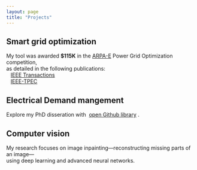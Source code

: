 ```yaml
---
layout: page
title: "Projects"
---
```


Smart grid optimization
---

My tool was awarded **$115K** in the <a href="https://gocompetition.energy.gov/" target="_blank">ARPA-E</a>  Power Grid Optimization competition, <br>
as detailed in the following publications: <br>
&nbsp;&nbsp; <a href="https://hssharadga.github.io/assets/IEEE_TIA.pdf" target="_blank">IEEE Transactions</a>  <br>
&nbsp;&nbsp; <a href="https://hssharadga.github.io/assets/IEEE_TPEC.pdf" target="_blank">IEEE-TPEC</a> 


Electrical Demand mangement 
---
Explore my PhD disseration with 
 <a href="https://github.com/hssharadga/Sizing-and-Scheduling-PV-Battery" target="_blank">open Github library</a> .


Computer vision
---

My research focuses on image inpainting—reconstructing missing parts of an image— <br>
using deep learning and advanced neural networks.
<!-- My ongoing research focuses on image inpainting — the process of reconstructing missing parts of an image. <br>
This project explores the use of deep learning and advanced neural networks to improve image restoration accuracy. -->



<!-- [IEEE Transactions](https://hssharadga.github.io/assets/IEEE_TIA.pdf) <br>
[IEEE- TPEC](https://hssharadga.github.io/assets/IEEE_TPEC.pdf) -->

<!-- <a href="https://raw.githubusercontent.com/hssharadga/hssharadga.github.io/main/assets/IEEE_TPEC.pdf" target="_blank">IEEE-TPEC</a>   -->
<!-- [IEEE Transactions](https://raw.githubusercontent.com/hssharadga/hssharadga.github.io/main/assets/IEEE_TIA.pdf) -->
<!-- [IEEE-TPEC](https://raw.githubusercontent.com/hssharadga/hssharadga.github.io/main/assets/IEEE_TPEC.pdf) --> 

